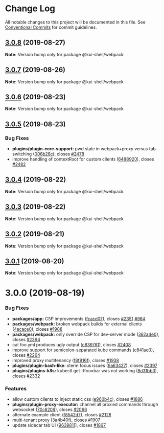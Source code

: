 # Change Log

All notable changes to this project will be documented in this file.
See [Conventional Commits](https://conventionalcommits.org) for commit guidelines.

## [3.0.8](https://github.com/IBM/kui/compare/v3.0.7...v3.0.8) (2019-08-27)

**Note:** Version bump only for package @kui-shell/webpack

## [3.0.7](https://github.com/IBM/kui/compare/v3.0.6...v3.0.7) (2019-08-26)

**Note:** Version bump only for package @kui-shell/webpack

## [3.0.6](https://github.com/IBM/kui/compare/v3.0.5...v3.0.6) (2019-08-23)

**Note:** Version bump only for package @kui-shell/webpack

## [3.0.5](https://github.com/IBM/kui/compare/v3.0.4...v3.0.5) (2019-08-23)

### Bug Fixes

- **plugins/plugin-core-support:** pwd state in webpack+proxy versus tab switching ([006b26c](https://github.com/IBM/kui/commit/006b26c)), closes [#2478](https://github.com/IBM/kui/issues/2478)
- improve handling of contextRoot for custom clients ([6488920](https://github.com/IBM/kui/commit/6488920)), closes [#2482](https://github.com/IBM/kui/issues/2482)

## [3.0.4](https://github.com/IBM/kui/compare/v3.0.3...v3.0.4) (2019-08-22)

**Note:** Version bump only for package @kui-shell/webpack

## [3.0.3](https://github.com/IBM/kui/compare/v3.0.2...v3.0.3) (2019-08-22)

**Note:** Version bump only for package @kui-shell/webpack

## [3.0.2](https://github.com/IBM/kui/compare/v3.0.1...v3.0.2) (2019-08-21)

**Note:** Version bump only for package @kui-shell/webpack

## [3.0.1](https://github.com/IBM/kui/compare/v3.0.0...v3.0.1) (2019-08-20)

**Note:** Version bump only for package @kui-shell/webpack

# 3.0.0 (2019-08-19)

### Bug Fixes

- **packages/app:** CSP improvements ([fcacd07](https://github.com/IBM/kui/commit/fcacd07)), closes [#2351](https://github.com/IBM/kui/issues/2351) [#964](https://github.com/IBM/kui/issues/964)
- **packages/webpack:** broken webpack builds for external clients ([4acace0](https://github.com/IBM/kui/commit/4acace0)), closes [#1988](https://github.com/IBM/kui/issues/1988)
- **packages/webpack:** only override CSP for dev-server mode ([362a4e0](https://github.com/IBM/kui/commit/362a4e0)), closes [#2394](https://github.com/IBM/kui/issues/2394)
- cat foo.yml produces ugly output ([c839761](https://github.com/IBM/kui/commit/c839761)), closes [#2408](https://github.com/IBM/kui/issues/2408)
- improve support for semicolon-separated kube commands ([c841ae0](https://github.com/IBM/kui/commit/c841ae0)), closes [#2264](https://github.com/IBM/kui/issues/2264)
- improved proxy multitenancy ([f8f816f](https://github.com/IBM/kui/commit/f8f816f)), closes [#1938](https://github.com/IBM/kui/issues/1938)
- **plugins/plugin-bash-like:** xterm focus issues ([9a63427](https://github.com/IBM/kui/commit/9a63427)), closes [#2397](https://github.com/IBM/kui/issues/2397)
- **plugins/plugins-k8s:** kubectl get -lfoo=bar was not working ([8d31bb3](https://github.com/IBM/kui/commit/8d31bb3)), closes [#2332](https://github.com/IBM/kui/issues/2332)

### Features

- allow custom clients to inject static css ([e960b4c](https://github.com/IBM/kui/commit/e960b4c)), closes [#1886](https://github.com/IBM/kui/issues/1886)
- **plugins/plugin-proxy-executor:** channel all proxied commands through websocket ([70c6206](https://github.com/IBM/kui/commit/70c6206)), closes [#2066](https://github.com/IBM/kui/issues/2066)
- alternate example client ([f8542d7](https://github.com/IBM/kui/commit/f8542d7)), closes [#2128](https://github.com/IBM/kui/issues/2128)
- multi-tenant proxy ([3a4b40f](https://github.com/IBM/kui/commit/3a4b40f)), closes [#1907](https://github.com/IBM/kui/issues/1907)
- update sidecar tab UI ([9639811](https://github.com/IBM/kui/commit/9639811)), closes [#1867](https://github.com/IBM/kui/issues/1867)
